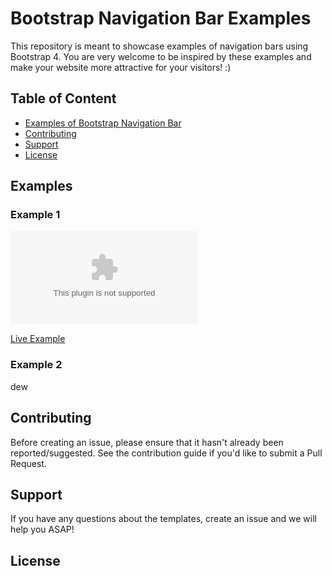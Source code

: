 # Bootstrap Navigation Bar Examples

This repository is meant to showcase examples of navigation bars using Bootstrap 4. You are very welcome to be inspired by these examples and make your website more attractive for your visitors! :)

## Table of Content

* [Examples of Bootstrap Navigation Bar](#examples)
* [Contributing](#contributing)
* [Support](#support)
* [License](#license)

## Examples

### Example 1

![Example 1 Preview](google.com)

[Live Example](https://gitbook.com/dmewm)

### Example 2

dew

## Contributing

Before creating an issue, please ensure that it hasn't already been reported/suggested.
See the contribution guide if you'd like to submit a Pull Request.

## Support

If you have any questions about the templates, create an issue and we will help you ASAP!

## License